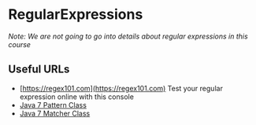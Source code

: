 # RegularExpressions

*Note: We are not going to go into details about regular expressions in this course*

## Useful URLs

* [https://regex101.com](https://regex101.com) Test your regular expression online with this console
* [Java 7 Pattern Class](https://docs.oracle.com/javase/7/docs/api/java/util/regex/Pattern.html)
* [Java 7 Matcher Class](https://docs.oracle.com/javase/7/docs/api/java/util/regex/Matcher.html)

